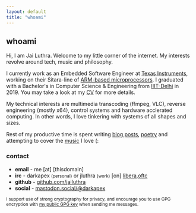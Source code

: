```yaml
---
layout: default
title: "whoami"
---
```


## whoami

Hi, I am Jai Luthra. Welcome to my little corner of the internet. My interests revolve around tech, music and philosophy.

I currently work as an Embedded Software Engineer at [Texas Instruments](https://www.ti.com), working on their Sitara-line of [ARM-based microprocessors](https://www.ti.com/microcontrollers-mcus-processors/processors/arm-based-processors/overview.html).
I graduated with a Bachelor's in Computer Science & Engineering from [IIIT-Delhi](http://iiitd.ac.in) in 2019.
You may take a look at my <a href="/files/cv.pdf">CV</a> for more details.

My technical interests are multimedia transcoding (ffmpeg, VLC), reverse engineering (mostly x64), control systems and hardware acclerated computing.
In other words, I love tinkering with systems of all shapes and sizes.

Rest of my productive time is spent writing [blog posts](/blog), [poetry](/poetry) and attempting to cover the [music](/music) I love (:

### contact
<div id="contact"> </div>

* **email** - me \[at\] \[thisdomain\]
* **irc** - darkapex <small>(personal)</small> or jluthra <small>(work)</small> \[on\] [libera](https://web.libera.chat/),[oftc](https://webchat.oftc.net/)
* **github** - [github.com/jailuthra](https://github.com/jailuthra)
* **social** - <a rel="me" href="https://mastodon.social/@darkapex">mastodon.social/@darkapex</a>

<small>I support use of strong cryptography for privacy, and encourage you to use GPG encryption with <a href="/files/public-key.asc">my public GPG key</a> when sending me messages.</small>


